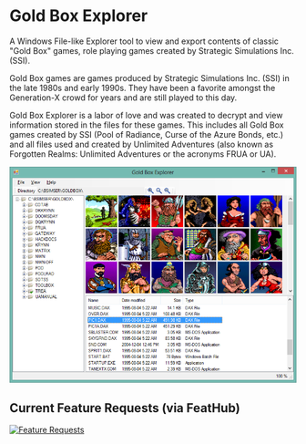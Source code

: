 # Gold Box Explorer

A Windows File-like Explorer tool to view and export contents of classic "Gold Box" games, role playing games created by Strategic Simulations Inc. (SSI).

Gold Box games are games produced by Strategic Simulations Inc. (SSI) in the late 1980s and early 1990s. They have been a favorite amongst the Generation-X crowd for years and are still played to this day.

Gold Box Explorer is a labor of love and was created to decrypt and view information stored in the files for these games. This includes all Gold Box games created by SSI (Pool of Radiance, Curse of the Azure Bonds, etc.) and all files used and created by Unlimited Adventures (also known as Forgotten Realms: Unlimited Adventures or the acronyms FRUA or UA).

![](docs/Home_gb1.0-codeplex.png)

## Current Feature Requests (via FeatHub)

[![Feature Requests](http://feathub.com/bsimser/goldbox?format=svg)](http://feathub.com/bsimser/goldbox)

